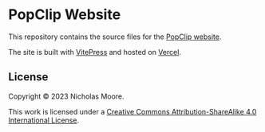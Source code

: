 # PopClip Website

This repository contains the source files for the [PopClip website].

The site is built with [VitePress] and hosted on [Vercel].

[PopClip website]: https://www.popclip.app/
[VitePress]: https://vitepress.dev/
[Vercel]: https://vercel.com/

## License

Copyright © 2023 Nicholas Moore.

This work is licensed under a [Creative Commons Attribution-ShareAlike 4.0 International License](http://creativecommons.org/licenses/by-sa/4.0/).
